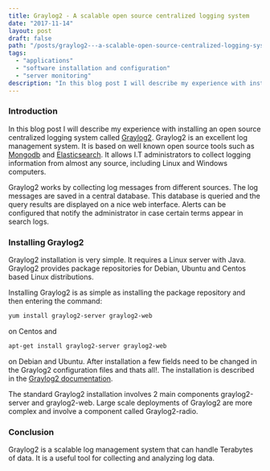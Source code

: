 ```yaml
---
title: Graylog2 - A scalable open source centralized logging system
date: "2017-11-14"
layout: post
draft: false
path: "/posts/graylog2---a-scalable-open-source-centralized-logging-system"
tags:
  - "applications"
  - "software installation and configuration"
  - "server monitoring"
description: "In this blog post I will describe my experience with installing an open source centralized logging system called Graylog2. Graylog2 is an excellent log management system. It is based on well known open source tools such as Mongodb and Elasticsearch."
---
```


### Introduction
In this blog post I will describe my experience with installing an open source centralized logging system called [Graylog2](http://www.graylog2.org). Graylog2 is an excellent log management system. It is based on well known open source tools such as [Mongodb](http://www.mongodb.org/) and [Elasticsearch](http://www.elasticsearch.org/). It allows I.T administrators to collect logging information from almost any source, including Linux and Windows computers.

Graylog2 works by collecting log messages from different sources. The log messages are saved in a central database. This database is queried and the query results are displayed on a nice web interface. Alerts can be configured that notify the administrator in case certain terms appear in search logs.

### Installing Graylog2
Graylog2 installation is very simple. It requires a Linux server with Java. Graylog2 provides package repositories for Debian, Ubuntu and Centos based Linux distributions.

Installing Graylog2 is as simple as installing the package repository and then entering the command:

```bash
yum install graylog2-server graylog2-web
```

on Centos and

```bash
apt-get install graylog2-server graylog2-web
```

on Debian and Ubuntu. After installation a few fields need to be changed in the Graylog2 configuration files and thats all!. The installation is described in the [Graylog2 documentation](http://docs.graylog.org/en/1.2/pages/installation/operating_system_packages.html).

The standard Graylog2 installation involves 2 main components graylog2-server and graylog2-web. Large scale deployments of Graylog2 are more complex and involve a component called Graylog2-radio.

### Conclusion
Graylog2 is a scalable log management system that can handle Terabytes of data. It is a useful tool for collecting and analyzing log data.
